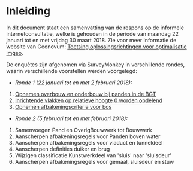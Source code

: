 # Inleiding

In dit document staat een samenvatting van de respons op de informele internetconsultatie, welke is gehouden in de periode van maandag 22 januari tot en met vrijdag 30 maart 2018. 
Zie voor meer informatie de website van Geonovum: [Toetsing oplossingsrichtingen voor optimalisatie imgeo](https://www.geonovum.nl/onderwerpen/bgt-imgeo-standaarden/nieuws/toetsing-oplossingsrichtingen-voor-optimalisatie-imgeo).

De enquêtes zijn afgenomen via SurveyMonkey in verschillende rondes, waarin verschillende voorstellen werden voorgelegd:
* *Ronde 1 (22 januari tot en met 2 februari 2018):*

1. [Opnemen overbouw en onderbouw bij panden in de BGT](https://geonovum.github.io/IMGeo2018/overig/resultaten%20informele%20consultatie/#opnemen-overbouw-en-onderbouw-bij-panden-in-de-bgt)
2. [Inrichtende vlakken op relatieve hoogte 0 worden opdelend](https://geonovum.github.io/IMGeo2018/overig/resultaten%20informele%20consultatie/#inrichtende-vlakken-op-relatieve-hoogte-0-worden-opdelend)
3. [Opnemen afbakeningscriteria voor bos](https://geonovum.github.io/IMGeo2018/overig/resultaten%20informele%20consultatie/#opnemen-afbakeningscriteria-voor-bos)

* *Ronde 2 (5 februari tot en met februari  2018):*

1. Samenvoegen Pand en OverigBouwwerk tot Bouwwerk
2. Aanscherpen afbakeningsregels voor Panden boven water
3. Aanscherpen afbakeningsregels voor viaduct en tunneldeel
4. Aanscherpen definities duiker en brug
5. Wijzigen classificatie Kunstwerkdeel van 'sluis' naar 'sluisdeur'
6. Aanscherpen afbakeningsregels voor gemaal, sluisdeur en stuw
